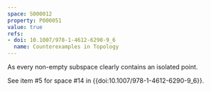 ```yaml
---
space: S000012
property: P000051
value: true
refs:
- doi: 10.1007/978-1-4612-6290-9_6
  name: Counterexamples in Topology
---
```


As every non-empty subspace clearly contains an isolated point.

See item #5 for space #14 in {{doi:10.1007/978-1-4612-6290-9_6}}.
